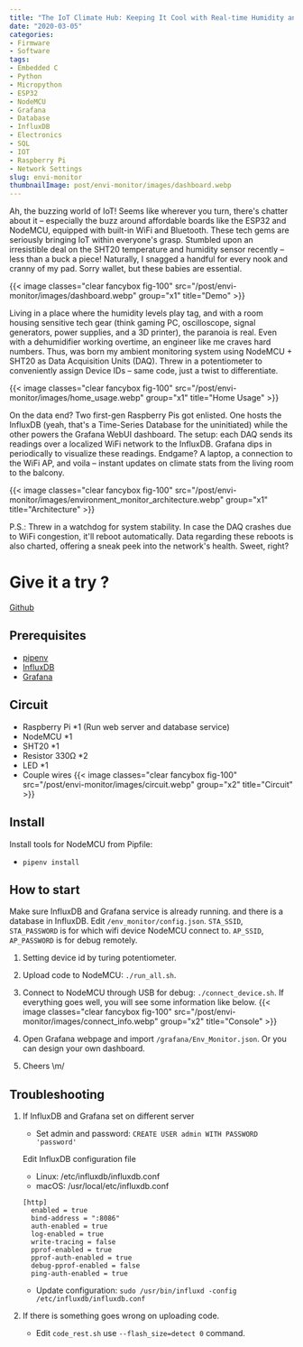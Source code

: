 ```yaml
---
title: "The IoT Climate Hub: Keeping It Cool with Real-time Humidity and Temperature Monitoring"
date: "2020-03-05"
categories:
- Firmware
- Software
tags:
- Embedded C
- Python
- Micropython
- ESP32
- NodeMCU
- Grafana
- Database
- InfluxDB
- Electronics
- SQL
- IOT
- Raspberry Pi
- Network Settings
slug: envi-monitor
thumbnailImage: post/envi-monitor/images/dashboard.webp
---
```


<!-- for peek -->
Ah, the buzzing world of IoT! Seems like wherever you turn, there's chatter about it – especially 
the buzz around affordable boards like the ESP32 and NodeMCU, equipped with built-in WiFi and 
Bluetooth. These tech gems are seriously bringing IoT within everyone's grasp. Stumbled upon an 
irresistible deal on the SHT20 temperature and humidity sensor recently – less than a buck a piece! 
Naturally, I snagged a handful for every nook and cranny of my pad. Sorry wallet, but these babies 
are essential.

<!--more-->
{{< image classes="clear fancybox fig-100" src="/post/envi-monitor/images/dashboard.webp" group="x1" title="Demo" >}}

Living in a place where the humidity levels play tag, and with a room housing sensitive tech gear 
(think gaming PC, oscilloscope, signal generators, power supplies, and a 3D printer), the paranoia 
is real. Even with a dehumidifier working overtime, an engineer like me craves hard numbers. Thus, 
was born my ambient monitoring system using NodeMCU + SHT20 as Data Acquisition Units (DAQ). Threw 
in a potentiometer to conveniently assign Device IDs – same code, just a twist to differentiate.

{{< image classes="clear fancybox fig-100" src="/post/envi-monitor/images/home_usage.webp" group="x1" title="Home Usage" >}}

On the data end? Two first-gen Raspberry Pis got enlisted. One hosts the InfluxDB (yeah, that's a 
Time-Series Database for the uninitiated) while the other powers the Grafana WebUI dashboard. The 
setup: each DAQ sends its readings over a localized WiFi network to the InfluxDB. Grafana dips in 
periodically to visualize these readings. Endgame? A laptop, a connection to the WiFi AP, and 
voila – instant updates on climate stats from the living room to the balcony.

{{< image classes="clear fancybox fig-100" src="/post/envi-monitor/images/environment_monitor_architecture.webp" group="x1" title="Architecture" >}}

P.S.: Threw in a watchdog for system stability. In case the DAQ crashes due to WiFi congestion, 
it'll reboot automatically. Data regarding these reboots is also charted, offering a sneak peek 
into the network's health. Sweet, right?






# Give it a try ?
[Github](https://github.com/armcortex/env_monitor)


## Prerequisites
* [pipenv](https://github.com/pypa/pipenv)
* [InfluxDB](https://docs.influxdata.com/influxdb/v1.7/introduction/installation/)
* [Grafana](https://grafana.com/docs/grafana/latest/installation/debian/)

## Circuit
* Raspberry Pi *1 (Run web server and database service)
* NodeMCU *1
* SHT20 *1
* Resistor 330Ω *2
* LED *1
* Couple wires
{{< image classes="clear fancybox fig-100" src="/post/envi-monitor/images/circuit.webp" group="x2" title="Circuit" >}}

## Install
Install tools for NodeMCU from Pipfile:
- `pipenv install`

## How to start
Make sure InfluxDB and Grafana service is already running. and
there is a database in InfluxDB. Edit `/env_monitor/config.json`.
`STA_SSID`, `STA_PASSWORD` is for which wifi device NodeMCU connect to.
`AP_SSID`, `AP_PASSWORD` is for debug remotely.

1. Setting device id by turing potentiometer.
2. Upload code to NodeMCU: `./run_all.sh`.
3. Connect to NodeMCU through USB for debug: `./connect_device.sh`.
    If everything goes well, you will see some information like below.
{{< image classes="clear fancybox fig-100" src="/post/envi-monitor/images/connect_info.webp" group="x2" title="Console" >}}

1. Open Grafana webpage and import `/grafana/Env_Monitor.json`. 
    Or you can design your own dashboard.
2. Cheers \m/
 

## Troubleshooting
1. If InfluxDB and Grafana set on different server
    - Set admin and password: `CREATE USER admin WITH PASSWORD 'password'`

    Edit InfluxDB configuration file
    - Linux: /etc/influxdb/influxdb.conf
    - macOS: /usr/local/etc/influxdb.conf
    ```
    [http]
      enabled = true
      bind-address = ":8086"
      auth-enabled = true
      log-enabled = true
      write-tracing = false
      pprof-enabled = true
      pprof-auth-enabled = true
      debug-pprof-enabled = false
      ping-auth-enabled = true
    ```
    - Update configuration: `sudo /usr/bin/influxd -config /etc/influxdb/influxdb.conf`

2. If there is something goes wrong on uploading code. 
    - Edit `code_rest.sh` use `--flash_size=detect 0` command.  